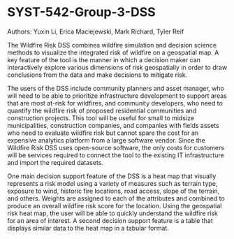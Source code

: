 # SYST-542-Group-3-DSS

Authors: Yuxin Li, Erica Maciejewski,  Mark Richard, Tyler Reif

The Wildfire Risk DSS combines wildfire simulation and decision science methods to visualize the integrated risk of wildfire on a geospatial map. A key feature of the tool is the manner in which a decision maker can interactively explore various dimensions of risk geospatially in order to draw conclusions from the data and make decisions to mitigate risk.

The users of the DSS include community planners and asset manager,  who will need to be able to prioritize infrastructure development to support areas that are most at-risk for wildfires, and community developers, who need to quantify the wildfire risk of proposed residential communities and construction projects. This tool will be useful for small to midsize municipalities, construction companies, and companies with fields assets who need to evaluate wildfire risk but cannot spare the cost for an expensive analytics platform from a large software vendor. Since the Wildfire Risk DSS uses open-source software, the only costs for customers will be services required to connect the tool to the existing IT infrastructure and import the required datasets. 

One main decision support feature of the DSS is a heat map that visually represents a risk model using a variety of measures such as terrain type, exposure to wind, historic fire locations, road access, slope of the terrain, and others. Weights are assigned to each of the attributes and combined to produce an overall wildfire risk score for the location. Using the geospatial risk heat map, the user will be able to quickly understand the wildfire risk for an area of interest. A second decision support feature is a table that displays similar data to the heat map in a tabular format. 
